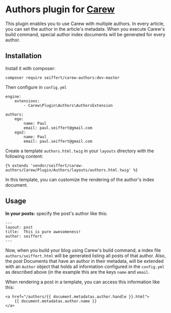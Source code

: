 Authors plugin for [Carew](http://github.com/carew/carew)
============================================================

This plugin enables you to use Carew with multiple authors. In every article, you can set the author
in the article's metadata. When you execute Carew's build command, special author index documents will
be generated for every author.

Installation
------------

Install it with composer:

```
composer require seiffert/carew-authors:dev-master
```

Then configure in `config.yml`

```
engine:
    extensions:
        - Carew\Plugin\Authors\AuthorsExtension

authors:
    ego:
        name: Paul
        email: paul.seiffert@gmail.com
    ego2:
        name: Paul
        email: paul.seiffert@gmail.com
```

Create a template `authors.html.twig` in your `layouts` directory with the following content:

    {% extends 'vendor/seiffert/carew-authors/Carew/Plugin/Authors/layouts/authors.html.twig' %}

In this template, you can customize the rendering of the author's index document.

Usage
-----

**In your posts:** specify the post's author like this:

    ---
    layout: post
    title:  This is pure awesomeness!
    author: seiffert
    ---

Now, when you build your blog using Carew's build command, a index file `authors/seiffert.html` will
be generated listing all posts of that author.
Also, the post Documents that have an author in their metadata, will be extended with an `Author` object
that holds all information configured in the `config.yml` as described above (in the example this are the
keys `name` and `email`.

When rendering a post in a template, you can access this information like this:

    <a href="/authors/{{ document.metadatas.author.handle }}.html">
        {{ document.metadatas.author.name }}
    </a>

